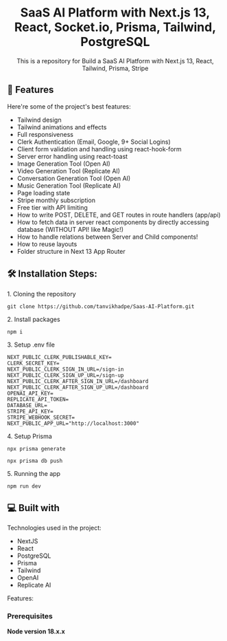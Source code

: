 <h1 align="center" id="title">SaaS AI Platform with Next.js 13, React, Socket.io, Prisma, Tailwind, PostgreSQL</h1>

<p></p>
<p align="center" id="description">This is a repository for Build a SaaS AI Platform with Next.js 13, React, Tailwind, Prisma, Stripe</p>

<!-- <h2>Project Screenshots:</h2>
<p></p> -->
<!-- <img src="https://utfs.io/f/22e579d8-c7ba-4910-95c5-4c0e94ff207c-q3qjid.jpg" alt="project-screenshot" width="100%" height="100%/"> -->

<p></p>
  
<h2>🧐 Features</h2>

Here're some of the project's best features:

*   Tailwind design
*   Tailwind animations and effects
*   Full responsiveness
*   Clerk Authentication (Email, Google, 9+ Social Logins)
*   Client form validation and handling using react-hook-form
*   Server error handling using react-toast
*   Image Generation Tool (Open AI)
*   Video Generation Tool (Replicate AI)
*   Conversation Generation Tool (Open AI)
*   Music Generation Tool (Replicate AI)
*   Page loading state
*   Stripe monthly subscription
*   Free tier with API limiting
*   How to write POST, DELETE, and GET routes in route handlers (app/api)
*   How to fetch data in server react components by directly accessing database (WITHOUT API! like Magic!)
*   How to handle relations between Server and Child components!
*   How to reuse layouts
*   Folder structure in Next 13 App Router
<p></p>
<h2>🛠️ Installation Steps:</h2>
<p></p>
<p>1. Cloning the repository</p>

```
git clone https://github.com/tanvikhadpe/Saas-AI-Platform.git
```
<p></p>
<p>2. Install packages</p>

```
npm i
```
<p></p>
<p>3. Setup .env file</p>

```
NEXT_PUBLIC_CLERK_PUBLISHABLE_KEY=
CLERK_SECRET_KEY=
NEXT_PUBLIC_CLERK_SIGN_IN_URL=/sign-in
NEXT_PUBLIC_CLERK_SIGN_UP_URL=/sign-up
NEXT_PUBLIC_CLERK_AFTER_SIGN_IN_URL=/dashboard
NEXT_PUBLIC_CLERK_AFTER_SIGN_UP_URL=/dashboard
OPENAI_API_KEY=
REPLICATE_API_TOKEN=
DATABASE_URL=
STRIPE_API_KEY=
STRIPE_WEBHOOK_SECRET=
NEXT_PUBLIC_APP_URL="http://localhost:3000"
```
<p></p>
<p>4. Setup Prisma</p>

```
npx prisma generate
```
```
npx prisma db push
```
<p></p>
<p>5. Running the app</p>

```
npm run dev
```

  <p></p>
  
<h2>💻 Built with</h2>
<p></p>
Technologies used in the project:

*   NextJS
*   React
*   PostgreSQL
*   Prisma
*   Tailwind
*   OpenAI
*   Replicate AI



Features:



### Prerequisites

**Node version 18.x.x**


